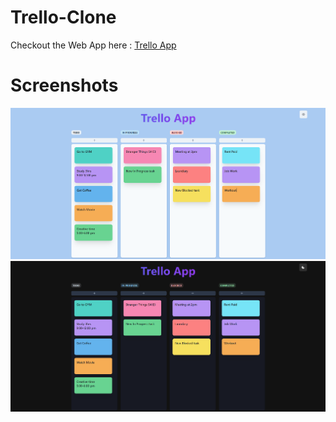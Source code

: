 # Trello-Clone

Checkout the Web App here : [Trello App](https://64b2ce098584bd267aa708fa--gleaming-malabi-d04251.netlify.app/)

# Screenshots

![Trello Light mode](Images/1.png)
![Trello Dark mode](Images/2.png)
